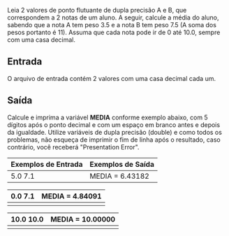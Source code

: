 Leia 2 valores de ponto flutuante de dupla precisão A e B, que  correspondem a 2 notas de um aluno. A seguir, calcule a média do aluno,  sabendo que a nota A tem peso 3.5 e a nota B tem peso 7.5 (A soma dos  pesos portanto é 11). Assuma que cada nota pode ir de 0 até 10.0, sempre com uma casa decimal.

## Entrada

O arquivo de entrada contém 2 valores com uma casa decimal cada um.

## Saída

Calcule e imprima a variável **MEDIA** conforme exemplo  abaixo, com 5 dígitos após o ponto decimal e com um espaço em branco  antes e depois da igualdade. Utilize variáveis de dupla precisão  (double) e como todos os problemas, não esqueça de imprimir o fim de  linha após o resultado, caso contrário, você receberá "Presentation  Error".

 

| Exemplos de Entrada | Exemplos de Saída |
| ------------------- | ----------------- |
| 5.0  		7.1    | MEDIA = 6.43182   |

| 0.0  		7.1 | MEDIA = 4.84091 |
| ---------------- | --------------- |
|                  |                 |

| 10.0  		10.0 | MEDIA = 10.00000 |
| ------------------ | ---------------- |
|                    |                  |